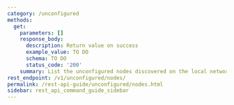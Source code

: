 ```yaml
---
category: /unconfigured
methods:
  get:
    parameters: []
    response_body:
      description: Return value on success
      example_value: TO DO
      schema: TO DO
      status_code: '200'
    summary: List the unconfigured nodes discovered on the local network.
rest_endpoint: /v1/unconfigured/nodes/
permalink: /rest-api-guide/unconfigured/nodes.html
sidebar: rest_api_command_guide_sidebar
---
```


